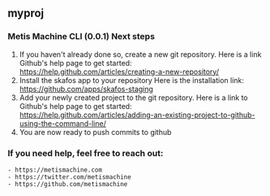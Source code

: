 ## myproj

### Metis Machine CLI (0.0.1) Next steps
  1. If you haven't already done so, create a new git repository. 
  Here is a link Github's help page to get started: https://help.github.com/articles/creating-a-new-repository/
  2. Install the skafos app to your repository
  Here is the installation link: https://github.com/apps/skafos-staging
  3. Add your newly created project to the git repository. 
  Here is a link to Github's help page to get started: https://help.github.com/articles/adding-an-existing-project-to-github-using-the-command-line/
  4. You are now ready to push commits to github

### If you need help, feel free to reach out:
    - https://metismachine.com
    - https://twitter.com/metismachine
    - https://github.com/metismachine
